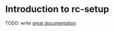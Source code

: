 # Introduction to rc-setup

TODO: write [great documentation](http://jacobian.org/writing/what-to-write/)
